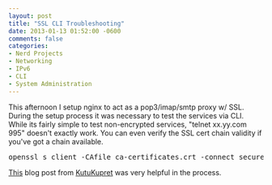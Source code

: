 ```yaml
---
layout: post
title: "SSL CLI Troubleshooting"
date: 2013-01-13 01:52:00 -0600
comments: false
categories:
- Nerd Projects
- Networking
- IPv6
- CLI
- System Administration
---
```

This afternoon I setup nginx to act as a pop3/imap/smtp proxy w/ SSL. During the setup process it was necessary to test the services via CLI. While its fairly simple to test non-encrypted services, "telnet xx.yy.com 995" doesn't exactly work. You can even verify the SSL cert chain validity if you've got a chain available.

<!--more-->

<pre>openssl s_client -CAfile ca-certificates.crt -connect secure.ciscodude.net:995</pre>
<a href="http://www.kutukupret.com/2012/08/31/nginx-as-imap4pop3-proxy-using-apache-as-auth-server-backend/" target="_blank">This</a> blog post from <a href="http://www.kutukupret.com" target="_blank">KutuKupret</a> was very helpful in the process.
